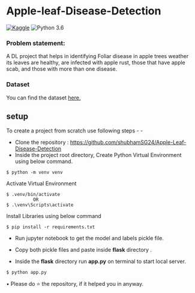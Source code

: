 # Apple-leaf-Disease-Detection

[![Kaggle](https://img.shields.io/badge/Dataset-Kaggle-blue.svg)](https://www.kaggle.com/competitions/plant-pathology-2020-fgvc7/data) ![Python 3.6](https://img.shields.io/badge/Python-3.6-brightgreen.svg)

### Problem statement:
A DL project that helps in identifying Foliar disease in apple trees weather its leaves are healthy, are infected with apple rust, those that have apple scab, and those with more than one disease.

### Dataset
You can find the dataset [here.](https://www.kaggle.com/competitions/plant-pathology-2020-fgvc7/data)

## setup
To create a project from scratch use following steps - -

- Clone the repository : https://github.com/shubhamSG24/Apple-Leaf-Disease-Detection
- Inside the project root directory, Create Python Virtual Environment using below command.
```console
$ python -m venv venv
``` 

Activate Virtual Environment
```console
$ .venv/bin/activate 
          OR
$ .\venv\Scripts\activate
```
Install Libraries using below command
```console
$ pip install -r requirements.txt
```
- Run jupyter notebook to get the model and labels pickle file.

- Copy both pickle files and paste inside **flask** directory .

- Inside the **flask** directory run **app.py** on terminal to start local server.
```console
$ python app.py
```
• Please do ⭐ the repository, if it helped you in anyway.

